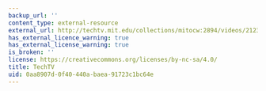 ```yaml
---
backup_url: ''
content_type: external-resource
external_url: http://techtv.mit.edu/collections/mitocw:2894/videos/21237-bonus-video-1-war-stories-mit-chemlab-boot-camp
has_external_licence_warning: true
has_external_license_warning: true
is_broken: ''
license: https://creativecommons.org/licenses/by-nc-sa/4.0/
title: TechTV
uid: 0aa8907d-0f40-440a-baea-91723c1bc64e
---
```


